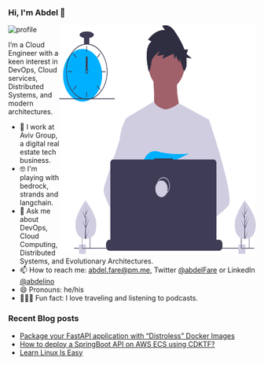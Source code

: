 ### Hi, I'm Abdel 👋

<img src="https://github-readme-stats.vercel.app/api?username=abdelino17&&show_icons=true&title_color=ffffff&icon_color=ffd974&text_color=ffffff&bg_color=091012" alt="profile">

<img align="right" src="https://github.com/abdelino17/abdelino17/blob/main/undraw_dev_productivity_umsq.svg" alt="Illustration of a productive dev" width=400px height=465px/>

I’m a Cloud Engineer with a keen interest in DevOps, Cloud services, Distributed Systems, and modern architectures.

- 📱    I work at Aviv Group, a digital real estate tech business.
- 🤓    I'm playing with bedrock, strands and langchain.
- 💬    Ask me about DevOps, Cloud Computing, Distributed Systems, and Evolutionary Architectures.
- 📫    How to reach me: abdel.fare@pm.me, Twitter [@abdelFare](https://twitter.com/abdelFare) or LinkedIn [@abdelino](https://www.linkedin.com/in/abdelino)
- 😄    Pronouns: he/his
- 🚴🏽‍♀️    Fun fact: I love traveling and listening to podcasts.

### Recent Blog posts
- [Package your FastAPI application with “Distroless” Docker Images](https://blog.abdelfare.me/post/package-fastapi-with-distroless)
- [How to deploy a SpringBoot API on AWS ECS using CDKTF?](https://blog.abdelfare.me/post/deploy-springboot-on-aws-ecs-using-cdktf)
- [Learn Linux Is Easy](https://blog.abdelfare.me/post/learn-tech/learn-linux-is-easy)
